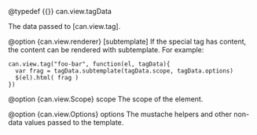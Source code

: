 @typedef {{}} can.view.tagData

The data passed to [can.view.tag].


@option {can.view.renderer} [subtemplate] If the special tag has content,
the content can be rendered with subtemplate.  For example:

    can.view.tag("foo-bar", function(el, tagData){
      var frag = tagData.subtemplate(tagData.scope, tagData.options)
      $(el).html( frag )
    })
    
@option {can.view.Scope} scope The scope of the element.  


@option {can.view.Options} options The mustache helpers and other non-data values passed to the template.
